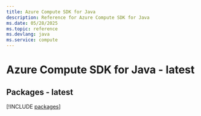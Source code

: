 ```yaml
---
title: Azure Compute SDK for Java
description: Reference for Azure Compute SDK for Java
ms.date: 05/28/2025
ms.topic: reference
ms.devlang: java
ms.service: compute
---
```

# Azure Compute SDK for Java - latest
## Packages - latest
[!INCLUDE [packages](compute-index.md)]